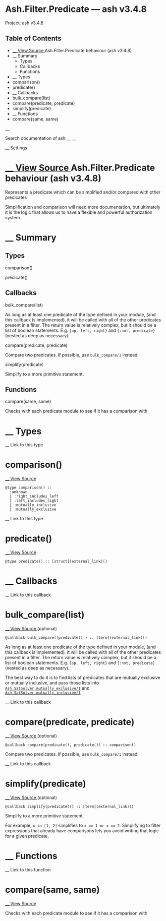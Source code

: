 # Ash.Filter.Predicate — ash v3.4.8

Project: ash v3.4.8

## Table of Contents

- [ __ View Source ](external_link) Ash.Filter.Predicate behaviour (ash v3.4.8)
- __ Summary
  - Types
  - Callbacks
  - Functions
- __ Types
- comparison()
- predicate()
- __ Callbacks
- bulk_compare(list)
- compare(predicate, predicate)
- simplify(predicate)
- __ Functions
- compare(same, same)

__

Search documentation of ash __ __

__ Settings

#  [ __ View Source ](external_link) Ash.Filter.Predicate behaviour (ash v3.4.8)

Represents a predicate which can be simplified and/or compared with other predicates

Simplification and comparison will need more documentation, but ultimately it is the logic that allows us to have a flexible and powerful authorization system.

#  __ Summary

##  Types

comparison()

predicate()

##  Callbacks

bulk_compare(list)

As long as at least one predicate of the type defined in your module, (and this callback is implemented), it will be called with all of the other predicates present in a filter. The return value is relatively complex, but it should be a list of boolean statements. E.g. `{op, left, right}` and `{:not, predicate}` (nested as deep as necessary).

compare(predicate, predicate)

Compare two predicates. If possible, use `bulk_compare/1` instead

simplify(predicate)

Simplify to a more primitive statement.

##  Functions

compare(same, same)

Checks with each predicate module to see if it has a comparison with

#  __ Types

__ Link to this type

# comparison()

[ __ View Source ](external_link)
    
    
    @type comparison() ::
      :unknown
      | :right_includes_left
      | :left_includes_right
      | :mutually_inclusive
      | :mutually_exclusive

__ Link to this type

# predicate()

[ __ View Source ](external_link)
    
    
    @type predicate() :: [struct](external_link)()

#  __ Callbacks

__ Link to this callback

# bulk_compare(list)

[ __ View Source ](external_link) (optional)
    
    
    @callback bulk_compare([predicate()]) :: [term](external_link)()

As long as at least one predicate of the type defined in your module, (and this callback is implemented), it will be called with all of the other predicates present in a filter. The return value is relatively complex, but it should be a list of boolean statements. E.g. `{op, left, right}` and `{:not, predicate}` (nested as deep as necessary).

The best way to do it is to find lists of predicates that are mutually exclusive or mutually inclusive, and pass those lists into [`Ash.SatSolver.mutually_exclusive/1`](external_link) and [`Ash.SatSolver.mutually_inclusive/1`](external_link)

__ Link to this callback

# compare(predicate, predicate)

[ __ View Source ](external_link) (optional)
    
    
    @callback compare(predicate(), predicate()) :: comparison()

Compare two predicates. If possible, use `bulk_compare/1` instead

__ Link to this callback

# simplify(predicate)

[ __ View Source ](external_link) (optional)
    
    
    @callback simplify(predicate()) :: [term](external_link)()

Simplify to a more primitive statement.

For example, `x in [1, 2]` simplifies to `x == 1 or x == 2`. Simplifying to filter expressions that already have comparisons lets you avoid writing that logic for a given predicate.

#  __ Functions

__ Link to this function

# compare(same, same)

[ __ View Source ](external_link)

Checks with each predicate module to see if it has a comparison with
